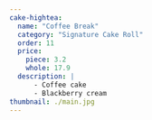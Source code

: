 ```yaml
---
cake-hightea:
  name: "Coffee Break"
  category: "Signature Cake Roll"
  order: 11
  price:
    piece: 3.2
    whole: 17.9
  description: |
      - Coffee cake
      - Blackberry cream
thumbnail: ./main.jpg
---
```

